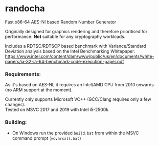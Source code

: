 # randocha

Fast x86-64 AES-NI based Random Number Generator

Originally designed for graphics rendering and therefore prioritised for performance.
**Not** suitable for any cryptography workloads.  

  
Includes a RDTSC/RDTSCP based benchmark with Variance/Standard Deviation analysis based on the Intel Benchmarking Whitepaper:  
https://www.intel.com/content/dam/www/public/us/en/documents/white-papers/ia-32-ia-64-benchmark-code-execution-paper.pdf

### Requirements:
As it's based on AES-NI, it requires an Intel/AMD CPU from 2010 onwards (no ARM support at the moment).  

Currently only supports Microsoft VC++ (GCC/Clang requires only a few changes).  
Tested on MSVC 2017 and 2019 with Intel i5-2500k.

### Building:
+ On Windows run the provided `build.bat` from within the MSVC command prompt (`vcvarsall.bat`)
